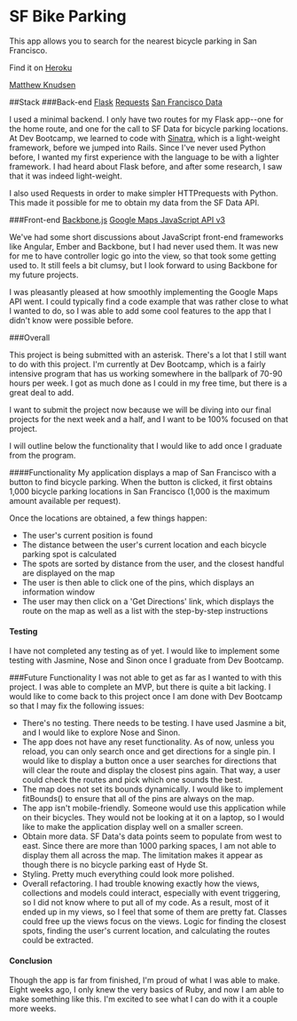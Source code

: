 SF Bike Parking
===============

This app allows you to search for the nearest bicycle parking in San Francisco.

Find it on [Heroku](http://sf-bike-parking.herokuapp.com/)

[Matthew Knudsen](http://mknudsen01.tumblr.com/)

##Stack
###Back-end
[Flask](http://flask.pocoo.org/)
[Requests](http://docs.python-requests.org/en/latest/)
[San Francisco Data](https://data.sfgov.org/Other/SF-data/y55j-7d7d)

I used a minimal backend. I only have two routes for my Flask app--one for the home route, and one for the call to SF Data for bicycle parking locations. At Dev Bootcamp, we learned to code with [Sinatra](http://www.sinatrarb.com/), which is a light-weight framework, before we jumped into Rails. Since I've never used Python before, I wanted my first experience with the language to be with a lighter framework. I had heard about Flask before, and after some research, I saw that it was indeed light-weight.

I also used Requests in order to make simpler HTTPrequests with Python. This made it possible for me to obtain my data from the SF Data API.

###Front-end
[Backbone.js](http://backbonejs.org/)
[Google Maps JavaScript API v3](https://developers.google.com/maps/documentation/javascript/)

We've had some short discussions about JavaScript front-end frameworks like Angular, Ember and Backbone, but I had never used them. It was new for me to have controller logic go into the view, so that took some getting used to. It still feels a bit clumsy, but I look forward to using Backbone for my future projects.

I was pleasantly pleased at how smoothly implementing the Google Maps API went. I could typically find a code example that was rather close to what I wanted to do, so I was able to add some cool features to the app that I didn't know were possible before.

###Overall

This project is being submitted with an asterisk. There's a lot that I still want to do with this project. I'm currently at Dev Bootcamp, which is a fairly intensive program that has us working somewhere in the ballpark of 70-90 hours per week. I got as much done as I could in my free time, but there is a great deal to add.

I want to submit the project now because we will be diving into our final projects for the next week and a half, and I want to be 100% focused on that project.

I will outline below the functionality that I would like to add once I graduate from the program.

####Functionality
My application displays a map of San Francisco with a button to find bicycle parking. When the button is clicked, it first obtains 1,000 bicycle parking locations in San Francisco (1,000 is the maximum amount available per request).

Once the locations are obtained, a few things happen:
* The user's current position is found
* The distance between the user's current location and each bicycle parking spot is calculated
* The spots are sorted by distance from the user, and the closest handful are displayed on the map
* The user is then able to click one of the pins, which displays an information window
* The user may then click on a 'Get Directions' link, which displays the route on the map as well as a list with the step-by-step instructions

#### Testing
I have not completed any testing as of yet. I would like to implement some testing with Jasmine, Nose and Sinon once I graduate from Dev Bootcamp.

###Future Functionality
I was not able to get as far as I wanted to with this project. I was able to complete an MVP, but there is quite a bit lacking. I would like to come back to this project once I am done with Dev Bootcamp so that I may fix the following issues:

* There's no testing. There needs to be testing. I have used Jasmine a bit, and I would like to explore Nose and Sinon.
* The app does not have any reset functionality. As of now, unless you reload, you can only search once and get directions for a single pin. I would like to display a button once a user searches for directions that will clear the route and display the closest pins again. That way, a user could check the routes and pick which one sounds the best.
* The map does not set its bounds dynamically. I would like to implement fitBounds() to ensure that all of the pins are always on the map.
* The app isn't mobile-friendly. Someone would use this application while on their bicycles. They would not be looking at it on a laptop, so I would like to make the application display well on a smaller screen.
* Obtain more data. SF Data's data points seem to populate from west to east. Since there are more than 1000 parking spaces, I am not able to display them all across the map. The limitation makes it appear as though there is no bicycle parking east of Hyde St.
* Styling. Pretty much everything could look more polished.
* Overall refactoring. I had trouble knowing exactly how the views, collections and models could interact, especially with event triggering, so I did not know where to put all of my code. As a result, most of it ended up in my views, so I feel that some of them are pretty fat. Classes could free up the views focus on the views. Logic for finding the closest spots, finding the user's current location, and calculating the routes could be extracted.

#### Conclusion

Though the app is far from finished, I'm proud of what I was able to make. Eight weeks ago, I only knew the very basics of Ruby, and now I am able to make something like this. I'm excited to see what I can do with it a couple more weeks.